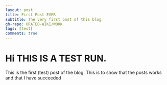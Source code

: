 ```yaml
---
layout: post
title: First Post EVER
subtitle: The very first post of this blog
gh-repo: ORATED-WIKI/WORK
tags: [test]
comments: true
---
```


# Hi THIS IS A TEST RUN.
This is the first (test) post of the blog. This is to show that the posts works and that I have succeeded

